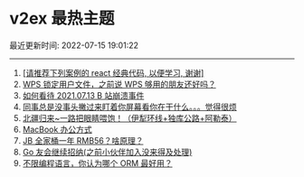 # v2ex 最热主题

最近更新时间: 2022-07-15 19:01:22

--- 
1. [[请推荐下列案例的 react 经典代码, 以便学习, 谢谢]](https://www.v2ex.com/t/866290) 
2. [WPS 锁定用户文件，之前说 WPS 够用的朋友还好吗？](https://www.v2ex.com/t/866291) 
3. [如何看待 2021.07.13 B 站崩溃事件](https://www.v2ex.com/t/866300) 
4. [同事总是没事头撇过来盯着你屏幕看你在干什么。。。觉得很烦](https://www.v2ex.com/t/866313) 
5. [北疆归来~一路把眼睛喂饱！（伊犁环线+独库公路+阿勒泰）](https://www.v2ex.com/t/866324) 
6. [MacBook 办公方式](https://www.v2ex.com/t/866339) 
7. [JB 全家桶一年 RMB56？啥原理？](https://www.v2ex.com/t/866305) 
8. [Go 友会继续招纳(之前小伙伴加入没来得及处理)](https://www.v2ex.com/t/866398) 
9. [不限编程语言，你认为哪个 ORM 最好用？](https://www.v2ex.com/t/866413) 

